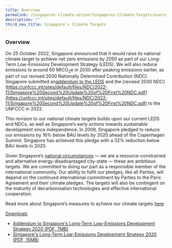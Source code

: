 ```yaml
---
title: Overview
permalink: /singapores-climate-action/Singapores-Climate-Targets/overview/
description: ""
third_nav_title: Singapore's Climate Targets
---
```

### Overview

On 25 October 2022, Singapore announced that it would raise its national climate target to achieve net zero emissions by 2050 as part of our Long-Term Low-Emissions Development Strategy (LEDS). We will also reduce emissions to around 60 MtCO<sub>2</sub>e in 2030 after peaking emissions earlier, as part of our revised 2030 Nationally Determined Contribution (NDC). Singapore submitted an[addendum to the LEDS](/media/publications/singapores-long-term-low-emissions-development-strategy/) and the [revised 2030 NDC](https://unfccc.int/sites/default/files/NDC/2022-11/Singapore%20Second%20Update%20of%20First%20NDC.pdf](https://unfccc.int/sites/default/files/NDC/2022-11/Singapore%20Second%20Update%20of%20First%20NDC.pdf) to the UNFCCC in 2022.

This revision to our national climate targets builds upon our current LEDS and NDCs, as well as Singapore’s early actions towards sustainable development since independence. In 2009, Singapore pledged to reduce our emissions by 16% below BAU levels by 2020 ahead of the Copenhagen Summit. Singapore has achieved this pledge with a 32% reduction below BAU levels in 2020.

Given Singapore’s [national circumstances](/singapores-climate-action/overview/national-circumstances/) — we are a resource-constrained and alternative energy-disadvantaged city-state — these are ambitious targets. We are committed to doing our part as a responsible member of the international community. Our ability to fulfil our pledges, like all Parties, will depend on the continued international commitment by Parties to the Paris Agreement and their climate pledges. The targets will also be contingent on the maturity of decarbonisation technologies and effective international cooperation.

Read more about Singapore’s measures to achieve our climate targets [here](/singapores-climate-action/mitigation-efforts/overview)

<u>Download:</u>
* [Addendum to Singapore's Long-Term Low-Emissions Development Strategy 2020 (PDF, 7MB)](/files/docs/default-source/publications/nccsleds_addendum_2022.pdf)
* [Singapore's Long-Term Low-Emissions Development Strategy 2020 (PDF, 15MB)](/files/docs/default-source/publications/nccsleds.pdf)